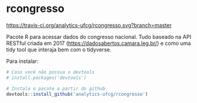# rcongresso

https://travis-ci.org/analytics-ufcg/rcongresso.svg?branch=master

Pacote R para acessar dados do congresso nacional. Tudo baseado na API RESTful criada em 2017 (https://dadosabertos.camara.leg.br/) e como uma tidy tool que interaja bem com o tidyverse.

Para instalar:

```R
# Caso você não possua o devtools
# install.packages('devtools')

# Instala o pacote a partir do github
devtools::install_github('analytics-ufcg/rcongresso')

```
